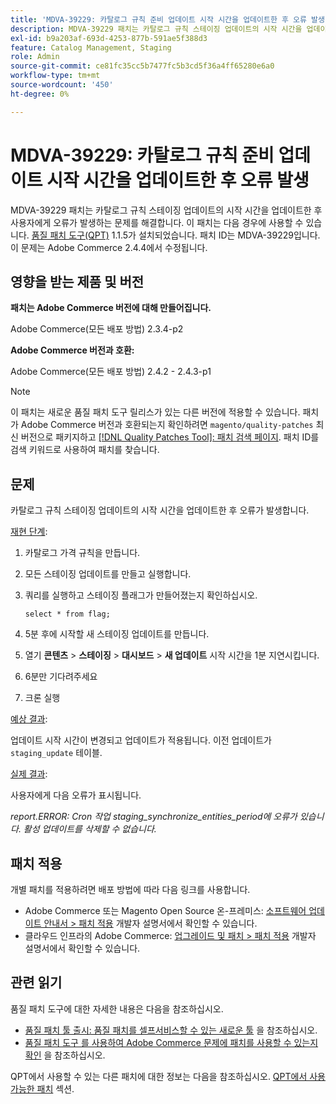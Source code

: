 ```yaml
---
title: 'MDVA-39229: 카탈로그 규칙 준비 업데이트 시작 시간을 업데이트한 후 오류 발생'
description: MDVA-39229 패치는 카탈로그 규칙 스테이징 업데이트의 시작 시간을 업데이트한 후 사용자에게 오류가 발생하는 문제를 해결합니다. 이 패치는 [Quality Patches Tool (QPT)](https://devdocs.magento.com/guides/v2.4/comp-mgr/patching.html#mqp) 1.1.5가 설치된 경우 사용할 수 있습니다. 패치 ID는 MDVA-39229입니다. 이 문제는 Adobe Commerce 2.4.4에서 수정됩니다.
exl-id: b9a203af-693d-4253-877b-591ae5f388d3
feature: Catalog Management, Staging
role: Admin
source-git-commit: ce81fc35cc5b7477fc5b3cd5f36a4ff65280e6a0
workflow-type: tm+mt
source-wordcount: '450'
ht-degree: 0%

---
```


# MDVA-39229: 카탈로그 규칙 준비 업데이트 시작 시간을 업데이트한 후 오류 발생

MDVA-39229 패치는 카탈로그 규칙 스테이징 업데이트의 시작 시간을 업데이트한 후 사용자에게 오류가 발생하는 문제를 해결합니다. 이 패치는 다음 경우에 사용할 수 있습니다. [품질 패치 도구(QPT)](https://devdocs.magento.com/guides/v2.4/comp-mgr/patching.html#mqp) 1.1.5가 설치되었습니다. 패치 ID는 MDVA-39229입니다. 이 문제는 Adobe Commerce 2.4.4에서 수정됩니다.

## 영향을 받는 제품 및 버전

**패치는 Adobe Commerce 버전에 대해 만들어집니다.**

Adobe Commerce(모든 배포 방법) 2.3.4-p2

**Adobe Commerce 버전과 호환:**

Adobe Commerce(모든 배포 방법) 2.4.2 - 2.4.3-p1

>[!NOTE]
>
>이 패치는 새로운 품질 패치 도구 릴리스가 있는 다른 버전에 적용할 수 있습니다. 패치가 Adobe Commerce 버전과 호환되는지 확인하려면 `magento/quality-patches` 최신 버전으로 패키지하고 [[!DNL Quality Patches Tool]: 패치 검색 페이지](https://devdocs.magento.com/quality-patches/tool.html#patch-grid). 패치 ID를 검색 키워드로 사용하여 패치를 찾습니다.

## 문제

카탈로그 규칙 스테이징 업데이트의 시작 시간을 업데이트한 후 오류가 발생합니다.

<u>재현 단계</u>:

1. 카탈로그 가격 규칙을 만듭니다.
1. 모든 스테이징 업데이트를 만들고 실행합니다.
1. 쿼리를 실행하고 스테이징 플래그가 만들어졌는지 확인하십시오.


   `select * from flag;`


1. 5분 후에 시작할 새 스테이징 업데이트를 만듭니다.
1. 열기 **콘텐츠** > **스테이징** > **대시보드** > **새 업데이트** 시작 시간을 1분 지연시킵니다.
1. 6분만 기다려주세요
1. 크론 실행

<u>예상 결과</u>:

업데이트 시작 시간이 변경되고 업데이트가 적용됩니다. 이전 업데이트가 `staging_update` 테이블.

<u>실제 결과</u>:

사용자에게 다음 오류가 표시됩니다.

*report.ERROR: Cron 작업 staging_synchronize_entities_period에 오류가 있습니다. 활성 업데이트를 삭제할 수 없습니다.*

## 패치 적용

개별 패치를 적용하려면 배포 방법에 따라 다음 링크를 사용합니다.

* Adobe Commerce 또는 Magento Open Source 온-프레미스: [소프트웨어 업데이트 안내서 > 패치 적용](https://devdocs.magento.com/guides/v2.4/comp-mgr/patching/mqp.html) 개발자 설명서에서 확인할 수 있습니다.
* 클라우드 인프라의 Adobe Commerce: [업그레이드 및 패치 > 패치 적용](https://devdocs.magento.com/cloud/project/project-patch.html) 개발자 설명서에서 확인할 수 있습니다.

## 관련 읽기

품질 패치 도구에 대한 자세한 내용은 다음을 참조하십시오.

* [품질 패치 툴 출시: 품질 패치를 셀프서비스할 수 있는 새로운 툴](/help/announcements/adobe-commerce-announcements/magento-quality-patches-released-new-tool-to-self-serve-quality-patches.md) 을 참조하십시오.
* [품질 패치 도구 를 사용하여 Adobe Commerce 문제에 패치를 사용할 수 있는지 확인](/help/support-tools/patches-available-in-qpt-tool/check-patch-for-magento-issue-with-magento-quality-patches.md) 을 참조하십시오.

QPT에서 사용할 수 있는 다른 패치에 대한 정보는 다음을 참조하십시오. [QPT에서 사용 가능한 패치](https://support.magento.com/hc/en-us/sections/360010506631-Patches-available-in-QPT-tool-) 섹션.
